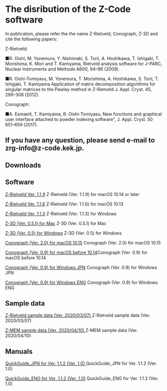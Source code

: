 <h1 class="title">The disribution of the Z-Code software </h1>
   <p>
  In publication, please refer the the name Z-Rietveld, Conograph, Z-3D and cite the following papers:
</p>
Z-Rietveld:
<p>
■R. Oishi, M. Yonemura, Y. Nishimaki, S. Torii, A. Hoshikawa, T. Ishigaki, T. Morishima, K. Mori and T. Kamiyama, 
Rietveld analysis software for J-PARC, Nuclear Instruments and Methods A600, 94–96 (2009).
<p>
■R. Oishi-Tomiyasu, M. Yonemura, T. Morishima, A. Hoshikawa, S. Torii, T. Ishigaki, T. Kamiyama
Application of matrix decomposition algorithms for singular matrices to the Pawley method in Z-Rietveld
J. Appl. Cryst. 45, 299–308 (2012).
</p>
<p>
Conograph:
<p>
■A. Esmaeili, T. Kamiyama, R. Oishi-Tomiyasu, 
New functions and graphical user interface attached to powder indexing software", J. Appl. Cryst. 50 651–659 (2017).
</p>
<p>
<p>
<h2>      If you have any question, please send e-mail to zrg-info@z-code.kek.jp.<h2>

<h2> Downloads </h2>

<h2> Software </h2>

<tbody><tr><th nowrap=""><a href="https://aaa/Z-Rietveld Ver. 1.1.9">Z-Rietveld Ver. 1.1.9</a></th><td> Z-Rietveld (Ver. 1.1.9) for macOS 10.14 or later </td></tr>
<p>
<tbody><tr><th nowrap=""><a href="https://aaa/Z-Rietveld Ver. 1.1.6">Z-Rietveld Ver. 1.1.6</a></th><td> Z-Rietveld (Ver. 1.1.6) for macOS 10.13 </td></tr>
<p>
<tbody><tr><th nowrap=""><a href="https://aaa/Z-Rietveld Ver. 1.1.3">Z-Rietveld Ver. 1.1.3</a></th><td> Z-Rietveld (Ver. 1.1.3) for Windows </td></tr>

<p>
<tbody><tr><th nowrap=""><a href="https://aaa/Z-3D (Ver. 0.5.1) for Mac">Z-3D (Ver. 0.5.1) for Mac</a></th><td> Z-3D (Ver. 0.5.1) for Mac </td></tr>
<p>
<tbody><tr><th nowrap=""><a href="https://aaa/Z-3D (Ver. 0.5) for Windows">Z-3D (Ver. 0.5) for Windows</a></th><td> Z-3D (Ver. 0.5) for Windows </td></tr>

<p>
<tbody><tr><th nowrap=""><a href="https://aaa/Conograph (Ver. 2.0) for macOS 10.15">Conograph (Ver. 2.0) for macOS 10.15</a></th><td> Conograph (Ver. 2.0) for macOS 10.15</td></tr>
<p>
<tbody><tr><th nowrap=""><a href="https://aaa/Conograph (Ver. 0.9) for macOS before 10.14">Conograph (Ver. 0.9) for macOS before 10.14</a></th><td>Conograph (Ver. 0.9) for macOS before 10.14</td></tr>
<p>
<tbody><tr><th nowrap=""><a href="https://aaa/Conograph (Ver. 0.9) for Windows JPN ">Conograph (Ver. 0.9) for Windows JPN</a></th><td> Conograph (Ver. 0.9) for Windows JPN</td></tr>
<p>
<tbody><tr><th nowrap=""><a href="https://aaa/Conograph (Ver. 0.9) for Windows ENG ">Conograph (Ver. 0.9) for Windows ENG</a></th><td> Conograph (Ver. 0.9) for Windows ENG </td></tr>
<p>

<h2> Sample data </h2>
<p>
<tbody><tr><th nowrap=""><a href="https://aaa/Z-Rietveld sample data (Ver. 2020/03/07) ">Z-Rietveld sample data (Ver. 2020/03/07) </a></th><td> Z-Rietveld sample data (Ver. 2020/03/07)  </td></tr>
<p>
<tbody><tr><th nowrap=""><a href="https://aaa/Z-MEM sample data (Ver. 2020/04/10)  ">Z-MEM sample data (Ver. 2020/04/10) </a></th><td> Z-MEM sample data (Ver. 2020/04/10)  </td></tr>
<p>

<h2> Manuals </h2>
<p>
<tbody><tr><th nowrap=""><a href="QuickGuide_JPN for Ver. 1.1.2 (Ver. 1.0)  ">QuickGuide_JPN for Ver. 1.1.2 (Ver. 1.0) </a></th><td> QuickGuide_JPN for Ver. 1.1.2 (Ver. 1.0)  </td></tr>
<p>
<tbody><tr><th nowrap=""><a href="https://aaa/QuickGuide_ENG for Ver. 1.1.2 (Ver. 1.0) ">QuickGuide_ENG for Ver. 1.1.2 (Ver. 1.0)</a></th><td> QuickGuide_ENG for Ver. 1.1.2 (Ver. 1.0)  </td></tr>
<p>

<dl>
</html>
